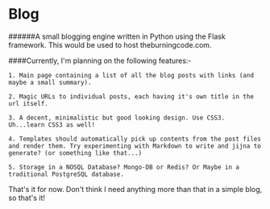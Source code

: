 # Blog

######A small blogging engine written in Python using the Flask framework. This would be used to host theburningcode.com.


####Currently, I'm planning on the following features:-


    1. Main page containing a list of all the blog posts with links (and maybe a small summary).

    2. Magic URLs to individual posts, each having it's own title in the url itself.

    3. A decent, minimalistic but good looking design. Use CSS3. Uh...learn CSS3 as well!

    4. Templates should automatically pick up contents from the post files and render them. Try experimenting with Markdown to write and jijna to generate? (or something like that...)

    5. Storage in a NOSQL Database? Mongo-DB or Redis? Or Maybe in a traditional PostgreSQL database.

That's it for now. Don't think I need anything more than that in a simple blog, so that's it!
